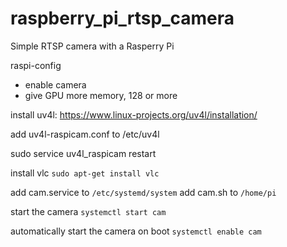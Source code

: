 # raspberry_pi_rtsp_camera
Simple RTSP camera with a Rasperry Pi

raspi-config
- enable camera
- give GPU more memory, 128 or more

install uv4l: https://www.linux-projects.org/uv4l/installation/

add uv4l-raspicam.conf to /etc/uv4l

sudo service uv4l_raspicam restart

install vlc `sudo apt-get install vlc`

add cam.service to `/etc/systemd/system`
add cam.sh to `/home/pi`

start the camera
`systemctl start cam`

automatically start the camera on boot
`systemctl enable cam`


